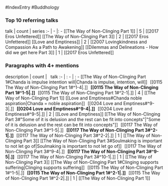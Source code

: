 #IndexEntry #Buddhology

### Top 10 referring talks
talk | count | series
:- | - |: -
[[The Way of Non-Clinging Part 1]] | 5 | [[2017 Eros Unfettered]]
[[The Way of Non-Clinging Part 3]] | 2 | [[2017 Eros Unfettered]]
[[Love and Emptiness]] | 2 | [[2007 Lovingkindness and Compassion As a Path to Awakening]]
[[Dilemmas and Delineations - How did we get here Part 3]] | 1 | [[2017 Eros Unfettered]]

### Paragraphs with 4+ mentions
description | count | &nbsp;&nbsp;talk
:- | : - | : -
[[The Way of Non-Clinging Part 1#Chanda is impulse intention will\|Chanda is impulse, intention, will]] &nbsp;&nbsp;[[0115 The Way of Non-Clinging Part 1#^1-4\|.]] &nbsp; **[[0115 The Way of Non-Clinging Part 1#^1-5\|.]]** &nbsp; [[0115 The Way of Non-Clinging Part 1#^2-1\|.]] | 4 | [[The Way of Non-Clinging Part 1]]
[[Love and Emptiness#Chanda  noble aspiration\|Chanda = noble aspiration]] &nbsp;&nbsp;[[0204 Love and Emptiness#^9-3\|.]] &nbsp; **[[0204 Love and Emptiness#^9-4\|.]]** &nbsp; [[0204 Love and Emptiness#^9-5\|.]] | 2 | [[Love and Emptiness]]
[[The Way of Non-Clinging Part 3#"Some of it is delusion and the rest can be fit into concepts"\|"Some of it is delusion and the rest can be fit into concepts"]] &nbsp;&nbsp;[[0117 The Way of Non-Clinging Part 3#^1-5\|.]] &nbsp; **[[0117 The Way of Non-Clinging Part 3#^2-1\|.]]** &nbsp; [[0117 The Way of Non-Clinging Part 3#^2-2\|.]] | 1 | [[The Way of Non-Clinging Part 3]]
[[The Way of Non-Clinging Part 3#Soulmaking is important to not let go of\|Soulmaking is important to not let go of]] &nbsp;&nbsp;[[0117 The Way of Non-Clinging Part 3#^9-4\|.]] &nbsp; **[[0117 The Way of Non-Clinging Part 3#^9-5\|.]]** &nbsp; [[0117 The Way of Non-Clinging Part 3#^10-1\|.]] | 1 | [[The Way of Non-Clinging Part 3]]
[[The Way of Non-Clinging Part 1#Clinging supports suffering\|Clinging supports suffering]] &nbsp;&nbsp;[[0115 The Way of Non-Clinging Part 1#^1-5\|.]] &nbsp; **[[0115 The Way of Non-Clinging Part 1#^2-1\|.]]** &nbsp; [[0115 The Way of Non-Clinging Part 1#^2-2\|.]] | 1 | [[The Way of Non-Clinging Part 1]]

